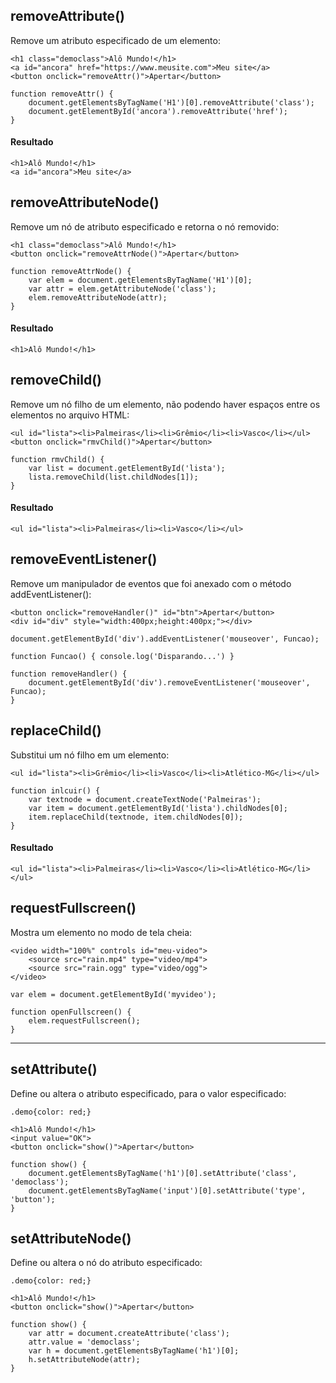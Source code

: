 ## removeAttribute() 
Remove um atributo especificado de um elemento:

    <h1 class="democlass">Alô Mundo!</h1>
    <a id="ancora" href="https://www.meusite.com">Meu site</a>
    <button onclick="removeAttr()">Apertar</button>

    function removeAttr() {
        document.getElementsByTagName('H1')[0].removeAttribute('class');
        document.getElementById('ancora').removeAttribute('href');
    }

#### Resultado

    <h1>Alô Mundo!</h1>
    <a id="ancora">Meu site</a>

## removeAttributeNode()
Remove um nó de atributo especificado e retorna o nó removido:

    <h1 class="democlass">Alô Mundo!</h1>
    <button onclick="removeAttrNode()">Apertar</button>
    
    function removeAttrNode() {
        var elem = document.getElementsByTagName('H1')[0];
        var attr = elem.getAttributeNode('class');
        elem.removeAttributeNode(attr);
    }

#### Resultado

    <h1>Alô Mundo!</h1>

## removeChild()
Remove um nó filho de um elemento, não podendo haver espaços entre os elementos no arquivo HTML:

    <ul id="lista"><li>Palmeiras</li><li>Grêmio</li><li>Vasco</li></ul>
    <button onclick="rmvChild()">Apertar</button>
    
    function rmvChild() {
        var list = document.getElementById('lista');
        lista.removeChild(list.childNodes[1]);
    }

#### Resultado

    <ul id="lista"><li>Palmeiras</li><li>Vasco</li></ul>

## removeEventListener()
Remove um manipulador de eventos que foi anexado com o método addEventListener():

    <button onclick="removeHandler()" id="btn">Apertar</button>
    <div id="div" style="width:400px;height:400px;"></div>

    document.getElementById('div').addEventListener('mouseover', Funcao);

    function Funcao() { console.log('Disparando...') }

    function removeHandler() {
        document.getElementById('div').removeEventListener('mouseover', Funcao);
    }

## replaceChild()
Substitui um nó filho em um elemento:

    <ul id="lista"><li>Grêmio</li><li>Vasco</li><li>Atlético-MG</li></ul>

    function inlcuir() {
        var textnode = document.createTextNode('Palmeiras');
        var item = document.getElementById('lista').childNodes[0];
        item.replaceChild(textnode, item.childNodes[0]);
    }

#### Resultado

    <ul id="lista"><li>Palmeiras</li><li>Vasco</li><li>Atlético-MG</li></ul>

## requestFullscreen()
Mostra um elemento no modo de tela cheia:

    <video width="100%" controls id="meu-video">
        <source src="rain.mp4" type="video/mp4">
        <source src="rain.ogg" type="video/ogg">
    </video>
    
    var elem = document.getElementById('myvideo');

    function openFullscreen() {
        elem.requestFullscreen();
    }

---

## setAttribute()
Define ou altera o atributo especificado, para o valor especificado:

    .demo{color: red;}
    
    <h1>Alô Mundo!</h1>
    <input value="OK">
    <button onclick="show()">Apertar</button>
    
    function show() {
        document.getElementsByTagName('h1')[0].setAttribute('class', 'democlass');
        document.getElementsByTagName('input')[0].setAttribute('type', 'button');
    }

## setAttributeNode()
Define ou altera o nó do atributo especificado:

    .demo{color: red;}
    
    <h1>Alô Mundo!</h1>
    <button onclick="show()">Apertar</button>

    function show() {
        var attr = document.createAttribute('class');
        attr.value = 'democlass';
        var h = document.getElementsByTagName('h1')[0];
        h.setAttributeNode(attr); 
    }